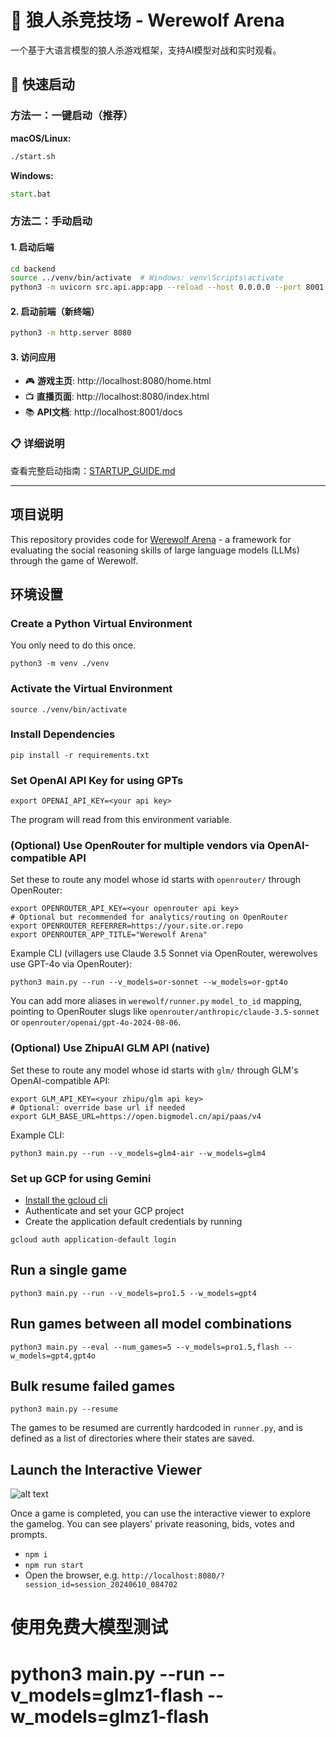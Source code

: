# 🐺 狼人杀竞技场 - Werewolf Arena

一个基于大语言模型的狼人杀游戏框架，支持AI模型对战和实时观看。

## 🚀 快速启动

### 方法一：一键启动（推荐）

**macOS/Linux:**
```bash
./start.sh
```

**Windows:**
```cmd
start.bat
```

### 方法二：手动启动

#### 1. 启动后端
```bash
cd backend
source ../venv/bin/activate  # Windows: venv\Scripts\activate
python3 -m uvicorn src.api.app:app --reload --host 0.0.0.0 --port 8001
```

#### 2. 启动前端（新终端）
```bash
python3 -m http.server 8080
```

#### 3. 访问应用
- 🎮 **游戏主页**: http://localhost:8080/home.html
- 📺 **直播页面**: http://localhost:8080/index.html
- 📚 **API文档**: http://localhost:8001/docs

### 📋 详细说明
查看完整启动指南：[STARTUP_GUIDE.md](./STARTUP_GUIDE.md)

---

## 项目说明

This repository provides code for [Werewolf Arena](https://arxiv.org/abs/2407.13943) - a framework for evaluating the social reasoning skills of large language models (LLMs) through the game of Werewolf.

## 环境设置

### Create a Python Virtual Environment
You only need to do this once.
```
python3 -m venv ./venv
```

### Activate the Virtual Environment
```
source ./venv/bin/activate
```

### Install Dependencies
```
pip install -r requirements.txt
```

### Set OpenAI API Key for using GPTs
```
export OPENAI_API_KEY=<your api key>
```
The program will read from this environment variable.

### (Optional) Use OpenRouter for multiple vendors via OpenAI-compatible API
Set these to route any model whose id starts with `openrouter/` through OpenRouter:
```
export OPENROUTER_API_KEY=<your openrouter api key>
# Optional but recommended for analytics/routing on OpenRouter
export OPENROUTER_REFERRER=https://your.site.or.repo
export OPENROUTER_APP_TITLE="Werewolf Arena"
```
Example CLI (villagers use Claude 3.5 Sonnet via OpenRouter, werewolves use GPT-4o via OpenRouter):
```
python3 main.py --run --v_models=or-sonnet --w_models=or-gpt4o
```
You can add more aliases in `werewolf/runner.py` `model_to_id` mapping, pointing to
OpenRouter slugs like `openrouter/anthropic/claude-3.5-sonnet` or `openrouter/openai/gpt-4o-2024-08-06`.

### (Optional) Use ZhipuAI GLM API (native)
Set these to route any model whose id starts with `glm/` through GLM's OpenAI-compatible API:
```
export GLM_API_KEY=<your zhipu/glm api key>
# Optional: override base url if needed
export GLM_BASE_URL=https://open.bigmodel.cn/api/paas/v4
```
Example CLI:
```
python3 main.py --run --v_models=glm4-air --w_models=glm4
```

### Set up GCP for using Gemini
 - [Install the gcloud cli](https://cloud.google.com/sdk/docs/install)
 - Authenticate and set your GCP project
 - Create the application default credentials by running 
 ```
 gcloud auth application-default login
 ```

## Run a single game

`python3 main.py --run --v_models=pro1.5 --w_models=gpt4`


## Run games between all model combinations

`python3 main.py --eval --num_games=5 --v_models=pro1.5,flash --w_models=gpt4,gpt4o`

## Bulk resume failed games

`python3 main.py --resume`

The games to be resumed are currently hardcoded in `runner.py`, and
is defined as a list of directories where their states are saved.

## Launch the Interactive Viewer
![alt text](viewer.png)

Once a game is completed, you can use the interactive viewer to explore the gamelog. You can see players' private reasoning, bids, votes and prompts. 

 - `npm i`
 - `npm run start`
 - Open the browser, e.g. `http://localhost:8080/?session_id=session_20240610_084702`


# 使用免费大模型测试
# python3 main.py --run --v_models=glmz1-flash --w_models=glmz1-flash